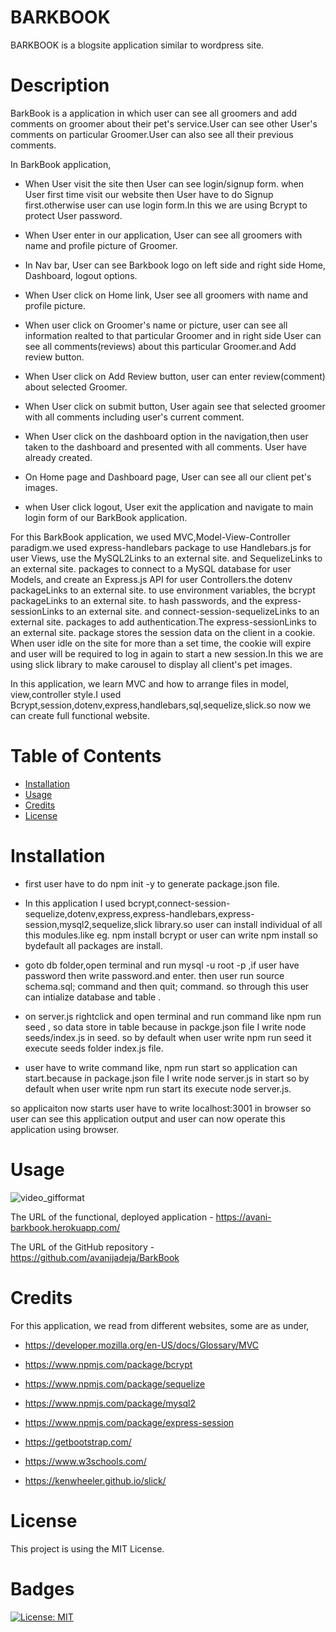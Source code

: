 # BARKBOOK

BARKBOOK is a blogsite application similar to wordpress site.

# Description

BarkBook is a application in which user can see all groomers and add comments on groomer about their pet's service.User can see other User's comments on particular Groomer.User can also see all their previous comments.

In BarkBook application,

- When User visit the site then User can see login/signup form. when User first time visit our website then User have to do Signup first.otherwise user can use login form.In this we are using Bcrypt to protect User password.

- When User enter in our application, User can see all groomers with name and profile picture of Groomer.

- In Nav bar, User can see Barkbook logo on left side and right side Home, Dashboard, logout options.

- When User click on Home link, User see all groomers with name and profile picture.

- When user click on Groomer's name or picture, user can see all information realted to that particular Groomer and in right side User can see all comments(reviews) about this particular Groomer.and Add review button.

- When User click on Add Review button, user can enter review(comment) about selected Groomer.

- When User click on submit button, User again see that selected groomer with all comments including user's current comment.

- When User click on the dashboard option in the navigation,then user taken to the dashboard and presented with all comments. User have already created.

- On Home page and Dashboard page, User can see all our client pet's images.

- when User click logout, User exit the application and navigate to main login form of our BarkBook application.

For this BarkBook application, we used MVC,Model-View-Controller paradigm.we used express-handlebars package to use Handlebars.js for user Views, use the MySQL2Links to an external site. and SequelizeLinks to an external site. packages to connect to a MySQL database for user Models, and create an Express.js API for user Controllers.the dotenv packageLinks to an external site. to use environment variables, the bcrypt packageLinks to an external site. to hash passwords, and the express-sessionLinks to an external site. and connect-session-sequelizeLinks to an external site. packages to add authentication.The express-sessionLinks to an external site. package stores the session data on the client in a cookie. When user idle on the site for more than a set time, the cookie will expire and user will be required to log in again to start a new session.In this we are using slick library to make carousel to display all client's pet images.

In this application, we learn MVC and how to arrange files in model, view,controller style.I used Bcrypt,session,dotenv,express,handlebars,sql,sequelize,slick.so now we can create full functional website.

# Table of Contents

- [Installation](#installation)
- [Usage](#usage)
- [Credits](#credits)
- [License](#license)

# Installation

- first user have to do npm init -y to generate package.json file.

- In this application I used bcrypt,connect-session-sequelize,dotenv,express,express-handlebars,express-session,mysql2,sequelize,slick library.so user can install individual of all this modules.like eg. npm install bcrypt or user can write npm install so bydefault all packages are install.

- goto db folder,open terminal and run mysql -u root -p ,if user have password then write password.and enter.
  then user run source schema.sql; command and then quit; command. so through this user can intialize database and table .

- on server.js rightclick and open terminal and run command like npm run seed , so data store in table because in packge.json file I write node seeds/index.js in seed. so by default when user write npm run seed it execute seeds folder index.js file.

- user have to write command like, npm run start so application can start.because in package.json file I write node server.js in start so by default when user write npm run start its execute node server.js.

so applicaiton now starts user have to write localhost:3001 in browser so user can see this application output and user can now operate this application using browser.

# Usage

![video_gifformat](./public/assets/projectdemo.gif)

The URL of the functional, deployed application - https://avani-barkbook.herokuapp.com/

The URL of the GitHub repository - https://github.com/avanijadeja/BarkBook

# Credits

For this application, we read from different websites, some are as under,

- https://developer.mozilla.org/en-US/docs/Glossary/MVC

- https://www.npmjs.com/package/bcrypt

- https://www.npmjs.com/package/sequelize

- https://www.npmjs.com/package/mysql2

- https://www.npmjs.com/package/express-session

- https://getbootstrap.com/

- https://www.w3schools.com/

- https://kenwheeler.github.io/slick/

# License

This project is using the MIT License.

# Badges

[![License: MIT](https://img.shields.io/badge/License-MIT-yellow.svg)](https://opensource.org/licenses/MIT)
